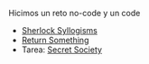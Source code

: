 Hicimos un reto no-code y un code

* [Sherlock Syllogisms](https://github.com/Laboratoria/gym/tree/main/exercises/sherlock-syllogisms)
* [Return Something](https://github.com/Laboratoria/gym/tree/main/exercises/return-something-warmup)
* Tarea: [Secret Society](https://github.com/Laboratoria/gym/tree/main/exercises/secret-society)
